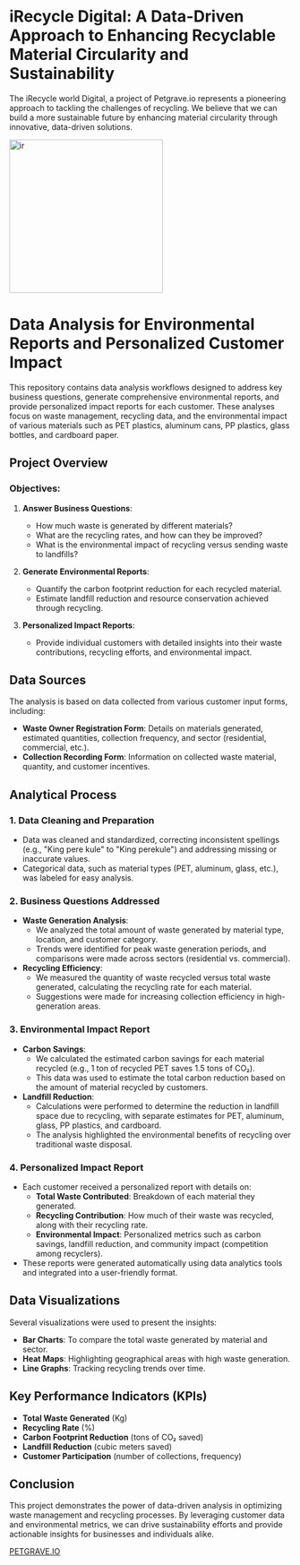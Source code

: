 # iRecycle Digital: A Data-Driven Approach to Enhancing Recyclable Material Circularity and Sustainability

The iRecycle world Digital, a project of Petgrave.io represents a pioneering approach to tackling the challenges of recycling. We believe that  we can build a more sustainable future by enhancing material circularity through innovative, data-driven solutions.

<img width="274" alt="ir" src="https://github.com/user-attachments/assets/9539214a-8ec2-4b44-b8c4-78a2812162d7">

# Data Analysis for Environmental Reports and Personalized Customer Impact

This repository contains data analysis workflows designed to address key business questions, generate comprehensive environmental reports, and provide personalized impact reports for each customer. These analyses focus on waste management, recycling data, and the environmental impact of various materials such as PET plastics, aluminum cans, PP plastics, glass bottles, and cardboard paper.

## Project Overview

### Objectives:
1. **Answer Business Questions**: 
   - How much waste is generated by different materials?
   - What are the recycling rates, and how can they be improved?
   - What is the environmental impact of recycling versus sending waste to landfills?

2. **Generate Environmental Reports**: 
   - Quantify the carbon footprint reduction for each recycled material.
   - Estimate landfill reduction and resource conservation achieved through recycling.

3. **Personalized Impact Reports**: 
   - Provide individual customers with detailed insights into their waste contributions, recycling efforts, and environmental impact.


## Data Sources
The analysis is based on data collected from various customer input forms, including:
- **Waste Owner Registration Form**: Details on materials generated, estimated quantities, collection frequency, and sector (residential, commercial, etc.).
- **Collection Recording Form**: Information on collected waste material, quantity, and customer incentives.



## Analytical Process

### 1. **Data Cleaning and Preparation**
   - Data was cleaned and standardized, correcting inconsistent spellings (e.g., "King pere kule" to "King perekule") and addressing missing or inaccurate values.
   - Categorical data, such as material types (PET, aluminum, glass, etc.), was labeled for easy analysis.

### 2. **Business Questions Addressed**
   - **Waste Generation Analysis**: 
     - We analyzed the total amount of waste generated by material type, location, and customer category.
     - Trends were identified for peak waste generation periods, and comparisons were made across sectors (residential vs. commercial).
   - **Recycling Efficiency**: 
     - We measured the quantity of waste recycled versus total waste generated, calculating the recycling rate for each material.
     - Suggestions were made for increasing collection efficiency in high-generation areas.
   
### 3. **Environmental Impact Report**
   - **Carbon Savings**:
     - We calculated the estimated carbon savings for each material recycled (e.g., 1 ton of recycled PET saves 1.5 tons of CO₂).
     - This data was used to estimate the total carbon reduction based on the amount of material recycled by customers.
   - **Landfill Reduction**:
     - Calculations were performed to determine the reduction in landfill space due to recycling, with separate estimates for PET, aluminum, glass, PP plastics, and cardboard.
     - The analysis highlighted the environmental benefits of recycling over traditional waste disposal.

### 4. **Personalized Impact Report**
   - Each customer received a personalized report with details on:
     - **Total Waste Contributed**: Breakdown of each material they generated.
     - **Recycling Contribution**: How much of their waste was recycled, along with their recycling rate.
     - **Environmental Impact**: Personalized metrics such as carbon savings, landfill reduction, and community impact (competition among recyclers).
   - These reports were generated automatically using data analytics tools and integrated into a user-friendly format.


## Data Visualizations

Several visualizations were used to present the insights:
- **Bar Charts**: To compare the total waste generated by material and sector.
- **Heat Maps**: Highlighting geographical areas with high waste generation.
- **Line Graphs**: Tracking recycling trends over time.


## Key Performance Indicators (KPIs)
- **Total Waste Generated** (Kg)
- **Recycling Rate** (%)
- **Carbon Footprint Reduction** (tons of CO₂ saved)
- **Landfill Reduction** (cubic meters saved)
- **Customer Participation** (number of collections, frequency)



## Conclusion

This project demonstrates the power of data-driven analysis in optimizing waste management and recycling processes. By leveraging customer data and environmental metrics, we can drive sustainability efforts and provide actionable insights for businesses and individuals alike.

[PETGRAVE.IO](https://www.petgrave.io/)

